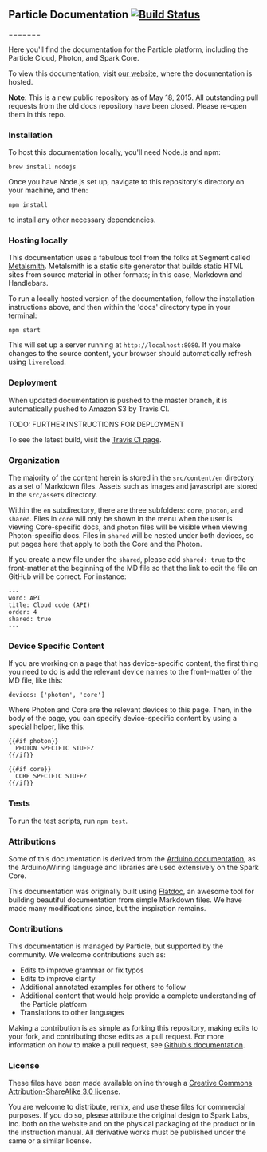 ## Particle Documentation [![Build Status](https://travis-ci.org/spark/docs.svg?branch=feature/server-side-rendering)](https://travis-ci.org/spark/docs)
=======

Here you'll find the documentation for the Particle platform, including the Particle Cloud, Photon, and Spark Core.

To view this documentation, visit [our website](http://docs.particle.io), where the documentation is hosted.

**Note**: This is a new public repository as of May 18, 2015. All
outstanding pull requests from the old docs repository have been closed.
Please re-open them in this repo.

### Installation

To host this documentation locally, you'll need Node.js and npm:

    brew install nodejs

Once you have Node.js set up, navigate to this repository's directory on your machine, and then:

    npm install

to install any other necessary dependencies.

### Hosting locally

This documentation uses a fabulous tool from the folks at Segment called [Metalsmith](http://www.metalsmith.io). Metalsmith is a static site generator that builds static HTML sites from source material in other formats; in this case, Markdown and Handlebars.

To run a locally hosted version of the documentation, follow the installation instructions above, and then within the 'docs' directory type in your terminal:

`npm start`

This will set up a server running at `http://localhost:8080`. If you make changes to the source content, your browser should automatically refresh using `livereload`.

### Deployment

When updated documentation is pushed to the master branch, it is automatically pushed to Amazon S3 by Travis CI.

TODO: FURTHER INSTRUCTIONS FOR DEPLOYMENT

To see the latest build, visit the [Travis CI page](https://travis-ci.org/spark/docs).

### Organization

The majority of the content herein is stored in the `src/content/en` directory as a set of Markdown files. Assets such as images and javascript are stored in the `src/assets` directory.

Within the `en` subdirectory, there are three subfolders: `core`,
`photon`, and `shared`. Files in `core` will only be shown in the menu when the user
is viewing Core-specific docs, and `photon` files will be visible when
viewing Photon-specific docs. Files in `shared` will be nested under both
devices, so put pages here that apply to both the Core and the Photon.

If you create a new file under the `shared`, please add `shared: true`
to the front-matter at the beginning of the MD file so that the link to
edit the file on GitHub will be correct. For instance:

```
---
word: API
title: Cloud code (API)
order: 4
shared: true
---
```

### Device Specific Content

If you are working on a page that has device-specific content, the
first thing you need to do is add the relevant device names to the
front-matter of the MD file, like this:

```
devices: ['photon', 'core']
```
Where Photon and Core are the relevant devices to this page. Then, in
the body of the page, you can specify device-specific content by
using a special helper, like this:

```
{{#if photon}}
  PHOTON SPECIFIC STUFFZ
{{/if}}

{{#if core}}
  CORE SPECIFIC STUFFZ
{{/if}}
```

### Tests

To run the test scripts, run `npm test`.

### Attributions

Some of this documentation is derived from the [Arduino documentation](http://arduino.cc/en/Reference), as the Arduino/Wiring language and libraries are used extensively on the Spark Core.

This documentation was originally built using [Flatdoc](http://ricostacruz.com/flatdoc/), an awesome tool for building beautiful documentation from simple Markdown files. We have made many modifications since, but the inspiration remains.

### Contributions

This documentation is managed by Particle, but supported by the community. We welcome contributions such as:

* Edits to improve grammar or fix typos
* Edits to improve clarity
* Additional annotated examples for others to follow
* Additional content that would help provide a complete understanding of the Particle platform
* Translations to other languages

Making a contribution is as simple as forking this repository, making edits to your fork, and contributing those edits as a pull request. For more information on how to make a pull request, see [Github's documentation](https://help.github.com/articles/using-pull-requests/).

### License

These files have been made available online through a [Creative Commons Attribution-ShareAlike 3.0 license](http://creativecommons.org/licenses/by-sa/3.0/us/).

You are welcome to distribute, remix, and use these files for commercial purposes. If you do so, please attribute the original design to Spark Labs, Inc. both on the website and on the physical packaging of the product or in the instruction manual. All derivative works must be published under the same or a similar license.
